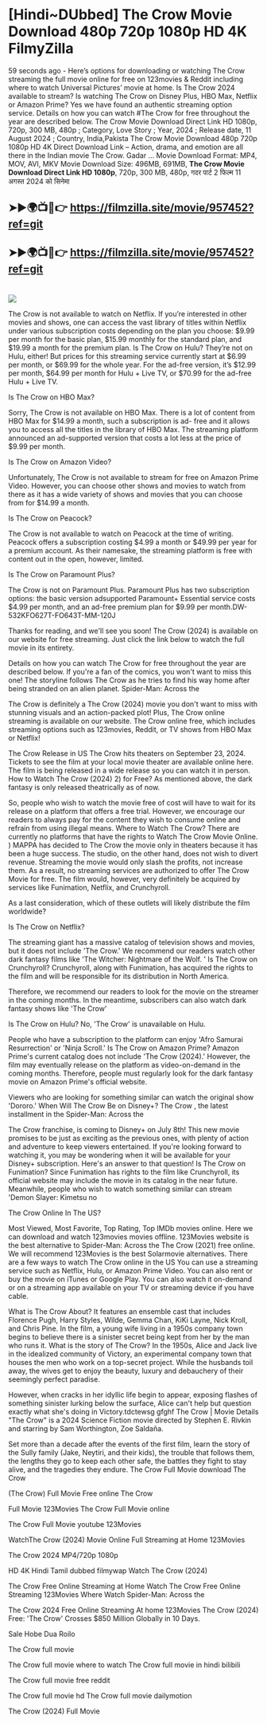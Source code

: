 # [Hindi~DUbbed] The Crow Movie Download 480p 720p 1080p HD 4K FilmyZilla


59 seconds ago - Here’s options for downloading or watching The Crow streaming the full movie online for free on 123movies & Reddit including where to watch Universal Pictures’ movie at home. Is The Crow 2024 available to stream? Is watching The Crow on Disney Plus, HBO Max, Netflix or Amazon Prime? Yes we have found an authentic streaming option service. Details on how you can watch #The Crow for free throughout the year are described below. The Crow Movie Download Direct Link HD 1080p, 720p, 300 MB, 480p ; Category, Love Story ; Year, 2024 ; Release date, 11 August 2024 ; Country, India,Pakista The Crow Movie Download 480p 720p 1080p HD 4K Direct Download Link – Action, drama, and emotion are all there in the Indian movie The Crow. Gadar ...
Movie Download Format: MP4, MOV, AVI, MKV
Movie Download Size: 496MB, 691MB, **The Crow Movie Download Direct Link HD 1080p**, 720p, 300 MB, 480p, गदर पार्ट 2 फिल्म 11 अगस्त 2024 को सिनेमा

## ➤►🌍📺📱👉   https://filmzilla.site/movie/957452?ref=git

## ➤►🌍📺📱👉   https://filmzilla.site/movie/957452?ref=git

#

<img src="https://image.tmdb.org/t/p/w780//qrnt6q3yzK7k9dN7IjLOkI6rZ6O.jpg" />

The Crow is not available to watch on Netflix. If you’re interested in other movies and shows, one can access the vast library of titles within Netflix under various subscription costs depending on the plan you choose: $9.99 per month for the basic plan, $15.99 monthly for the standard plan, and $19.99 a month for the premium plan. Is The Crow on Hulu? They’re not on Hulu, either! But prices for this streaming service currently start at $6.99 per month, or $69.99 for the whole year. For the ad-free version, it’s $12.99 per month, $64.99 per month for Hulu + Live TV, or $70.99 for the ad-free Hulu + Live TV.

Is The Crow on HBO Max?

Sorry, The Crow is not available on HBO Max. There is a lot of content from HBO Max for $14.99 a month, such a subscription is ad- free and it allows you to access all the titles in the library of HBO Max. The streaming platform announced an ad-supported version that costs a lot less at the price of $9.99 per month.

Is The Crow on Amazon Video?

Unfortunately, The Crow is not available to stream for free on Amazon Prime Video. However, you can choose other shows and movies to watch from there as it has a wide variety of shows and movies that you can choose from for $14.99 a month.

Is The Crow on Peacock?

The Crow is not available to watch on Peacock at the time of writing. Peacock offers a subscription costing $4.99 a month or $49.99 per year for a premium account. As their namesake, the streaming platform is free with content out in the open, however, limited.

Is The Crow on Paramount Plus?

The Crow is not on Paramount Plus. Paramount Plus has two subscription options: the basic version adsupported Paramount+ Essential service costs $4.99 per month, and an ad-free premium plan for $9.99 per month.DW-532KFO627T-FO643T-MM-120J

Thanks for reading, and we'll see you soon! The Crow (2024) is available on our website for free streaming. Just click the link below to watch the full movie in its entirety.

Details on how you can watch The Crow for free throughout the year are described below. If you're a fan of the comics, you won't want to miss this one! The storyline follows The Crow as he tries to find his way home after being stranded on an alien planet. Spider-Man: Across the

The Crow is definitely a The Crow (2024) movie you don't want to miss with stunning visuals and an action-packed plot! Plus, The Crow online streaming is available on our website. The Crow online free, which includes streaming options such as 123movies, Reddit, or TV shows from HBO Max or Netflix!

The Crow Release in US The Crow hits theaters on September 23, 2024. Tickets to see the film at your local movie theater are available online here. The film is being released in a wide release so you can watch it in person. How to Watch The Crow (2024) 2) for Free? As mentioned above, the dark fantasy is only released theatrically as of now.

So, people who wish to watch the movie free of cost will have to wait for its release on a platform that offers a free trial. However, we encourage our readers to always pay for the content they wish to consume online and refrain from using illegal means. Where to Watch The Crow? There are currently no platforms that have the rights to Watch The Crow Movie Online. ) MAPPA has decided to The Crow the movie only in theaters because it has been a huge success. The studio, on the other hand, does not wish to divert revenue. Streaming the movie would only slash the profits, not increase them. As a result, no streaming services are authorized to offer The Crow Movie for free. The film would, however, very definitely be acquired by services like Funimation, Netflix, and Crunchyroll.

As a last consideration, which of these outlets will likely distribute the film worldwide?

Is The Crow on Netflix?

The streaming giant has a massive catalog of television shows and movies, but it does not include 'The Crow.' We recommend our readers watch other dark fantasy films like 'The Witcher: Nightmare of the Wolf. ' Is The Crow on Crunchyroll? Crunchyroll, along with Funimation, has acquired the rights to the film and will be responsible for its distribution in North America.

Therefore, we recommend our readers to look for the movie on the streamer in the coming months. In the meantime, subscribers can also watch dark fantasy shows like 'The Crow'

Is The Crow on Hulu? No, 'The Crow' is unavailable on Hulu.

People who have a subscription to the platform can enjoy 'Afro Samurai Resurrection' or 'Ninja Scroll.' Is The Crow on Amazon Prime? Amazon Prime's current catalog does not include 'The Crow (2024).' However, the film may eventually release on the platform as video-on-demand in the coming months. Therefore, people must regularly look for the dark fantasy movie on Amazon Prime's official website.

Viewers who are looking for something similar can watch the original show 'Dororo.' When Will The Crow Be on Disney+? The Crow , the latest installment in the Spider-Man: Across the

The Crow franchise, is coming to Disney+ on July 8th! This new movie promises to be just as exciting as the previous ones, with plenty of action and adventure to keep viewers entertained. If you're looking forward to watching it, you may be wondering when it will be available for your Disney+ subscription. Here's an answer to that question! Is The Crow on Funimation? Since Funimation has rights to the film like Crunchyroll, its official website may include the movie in its catalog in the near future. Meanwhile, people who wish to watch something similar can stream 'Demon Slayer: Kimetsu no

The Crow Online In The US?

Most Viewed, Most Favorite, Top Rating, Top IMDb movies online. Here we can download and watch 123movies movies offline. 123Movies website is the best alternative to Spider-Man: Across the The Crow (2021) free online. We will recommend 123Movies is the best Solarmovie alternatives. There are a few ways to watch The Crow online in the US You can use a streaming service such as Netflix, Hulu, or Amazon Prime Video. You can also rent or buy the movie on iTunes or Google Play. You can also watch it on-demand or on a streaming app available on your TV or streaming device if you have cable.

What is The Crow About? It features an ensemble cast that includes Florence Pugh, Harry Styles, Wilde, Gemma Chan, KiKi Layne, Nick Kroll, and Chris Pine. In the film, a young wife living in a 1950s company town begins to believe there is a sinister secret being kept from her by the man who runs it. What is the story of The Crow? In the 1950s, Alice and Jack live in the idealized community of Victory, an experimental company town that houses the men who work on a top-secret project. While the husbands toil away, the wives get to enjoy the beauty, luxury and debauchery of their seemingly perfect paradise.

However, when cracks in her idyllic life begin to appear, exposing flashes of something sinister lurking below the surface, Alice can't help but question exactly what she's doing in Victory.tdctewsg gfghf The Crow | Movie Details "The Crow" is a 2024 Science Fiction movie directed by Stephen E. Rivkin and starring by Sam Worthington, Zoe Saldaña.

Set more than a decade after the events of the first film, learn the story of the Sully family (Jake, Neytiri, and their kids), the trouble that follows them, the lengths they go to keep each other safe, the battles they fight to stay alive, and the tragedies they endure. The Crow Full Movie download The Crow

(The Crow) Full Movie Free online The Crow

Full Movie 123Movies The Crow Full Movie online

The Crow Full Movie youtube 123Movies

WatchThe Crow (2024) Movie Online Full Streaming at Home 123Movies

The Crow 2024 MP4/720p 1080p

HD 4K Hindi Tamil dubbed filmywap Watch The Crow (2024)

The Crow Free Online Streaming at Home Watch The Crow Free Online Streaming 123Movies Where Watch Spider-Man: Across the

The Crow 2024 Free Online Streaming At home 123Movies The Crow (2024) Free: 'The Crow' Crosses $850 Million Globally in 10 Days.

Sale Hobe Dua Roilo

The Crow full movie

The Crow full movie where to watch The Crow full movie in hindi bilibili

The Crow full movie free reddit

The Crow full movie hd The Crow full movie dailymotion

The Crow (2024) Full Movie